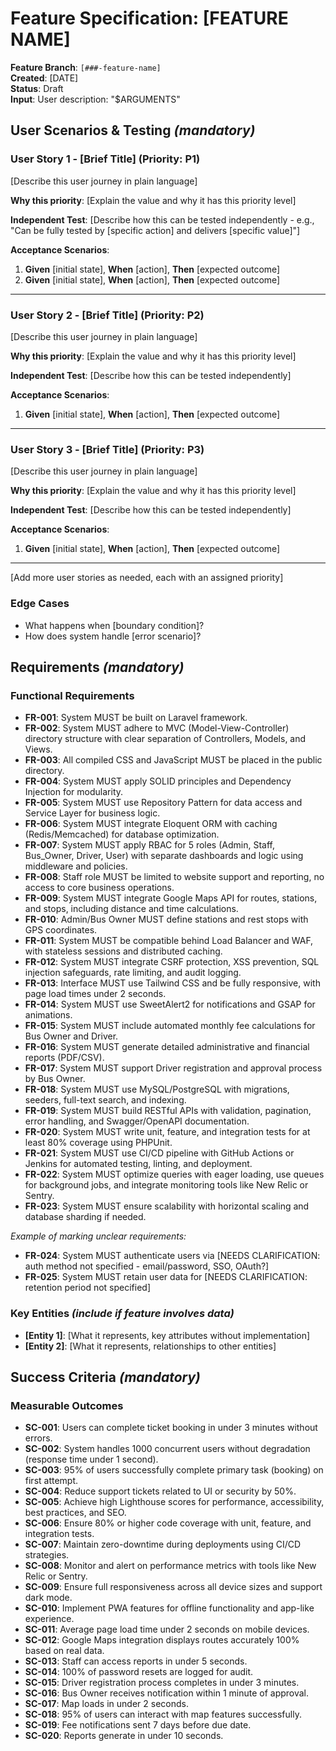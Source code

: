 # Feature Specification: [FEATURE NAME]

**Feature Branch**: `[###-feature-name]`  
**Created**: [DATE]  
**Status**: Draft  
**Input**: User description: "$ARGUMENTS"

## User Scenarios & Testing *(mandatory)*

<!--
  IMPORTANT: User stories should be PRIORITIZED as user journeys ordered by importance.
  Each user story/journey must be INDEPENDENTLY TESTABLE - meaning if you implement just ONE of them,
  you should still have a viable MVP (Minimum Viable Product) that delivers value.
  
  Assign priorities (P1, P2, P3, etc.) to each story, where P1 is the most critical.
  Think of each story as a standalone slice of functionality that can be:
  - Developed independently
  - Tested independently
  - Deployed independently
  - Demonstrated to users independently
-->

### User Story 1 - [Brief Title] (Priority: P1)

[Describe this user journey in plain language]

**Why this priority**: [Explain the value and why it has this priority level]

**Independent Test**: [Describe how this can be tested independently - e.g., "Can be fully tested by [specific action] and delivers [specific value]"]

**Acceptance Scenarios**:

1. **Given** [initial state], **When** [action], **Then** [expected outcome]
2. **Given** [initial state], **When** [action], **Then** [expected outcome]

---

### User Story 2 - [Brief Title] (Priority: P2)

[Describe this user journey in plain language]

**Why this priority**: [Explain the value and why it has this priority level]

**Independent Test**: [Describe how this can be tested independently]

**Acceptance Scenarios**:

1. **Given** [initial state], **When** [action], **Then** [expected outcome]

---

### User Story 3 - [Brief Title] (Priority: P3)

[Describe this user journey in plain language]

**Why this priority**: [Explain the value and why it has this priority level]

**Independent Test**: [Describe how this can be tested independently]

**Acceptance Scenarios**:

1. **Given** [initial state], **When** [action], **Then** [expected outcome]

---

[Add more user stories as needed, each with an assigned priority]

### Edge Cases

<!--
  ACTION REQUIRED: The content in this section represents placeholders.
  Fill them out with the right edge cases.
-->

- What happens when [boundary condition]?
- How does system handle [error scenario]?

## Requirements *(mandatory)*

<!--
  ACTION REQUIRED: The content in this section represents placeholders.
  Fill them out with the right functional requirements.
-->

### Functional Requirements

- **FR-001**: System MUST be built on Laravel framework.
- **FR-002**: System MUST adhere to MVC (Model-View-Controller) directory structure with clear separation of Controllers, Models, and Views.
- **FR-003**: All compiled CSS and JavaScript MUST be placed in the public directory.
- **FR-004**: System MUST apply SOLID principles and Dependency Injection for modularity.
- **FR-005**: System MUST use Repository Pattern for data access and Service Layer for business logic.
- **FR-006**: System MUST integrate Eloquent ORM with caching (Redis/Memcached) for database optimization.
- **FR-007**: System MUST apply RBAC for 5 roles (Admin, Staff, Bus_Owner, Driver, User) with separate dashboards and logic using middleware and policies.
- **FR-008**: Staff role MUST be limited to website support and reporting, no access to core business operations.
- **FR-009**: System MUST integrate Google Maps API for routes, stations, and stops, including distance and time calculations.
- **FR-010**: Admin/Bus Owner MUST define stations and rest stops with GPS coordinates.
- **FR-011**: System MUST be compatible behind Load Balancer and WAF, with stateless sessions and distributed caching.
- **FR-012**: System MUST integrate CSRF protection, XSS prevention, SQL injection safeguards, rate limiting, and audit logging.
- **FR-013**: Interface MUST use Tailwind CSS and be fully responsive, with page load times under 2 seconds.
- **FR-014**: System MUST use SweetAlert2 for notifications and GSAP for animations.
- **FR-015**: System MUST include automated monthly fee calculations for Bus Owner and Driver.
- **FR-016**: System MUST generate detailed administrative and financial reports (PDF/CSV).
- **FR-017**: System MUST support Driver registration and approval process by Bus Owner.
- **FR-018**: System MUST use MySQL/PostgreSQL with migrations, seeders, full-text search, and indexing.
- **FR-019**: System MUST build RESTful APIs with validation, pagination, error handling, and Swagger/OpenAPI documentation.
- **FR-020**: System MUST write unit, feature, and integration tests for at least 80% coverage using PHPUnit.
- **FR-021**: System MUST use CI/CD pipeline with GitHub Actions or Jenkins for automated testing, linting, and deployment.
- **FR-022**: System MUST optimize queries with eager loading, use queues for background jobs, and integrate monitoring tools like New Relic or Sentry.
- **FR-023**: System MUST ensure scalability with horizontal scaling and database sharding if needed.

*Example of marking unclear requirements:*

- **FR-024**: System MUST authenticate users via [NEEDS CLARIFICATION: auth method not specified - email/password, SSO, OAuth?]
- **FR-025**: System MUST retain user data for [NEEDS CLARIFICATION: retention period not specified]

### Key Entities *(include if feature involves data)*

- **[Entity 1]**: [What it represents, key attributes without implementation]
- **[Entity 2]**: [What it represents, relationships to other entities]

## Success Criteria *(mandatory)*

<!--
  ACTION REQUIRED: Define measurable success criteria.
  These must be technology-agnostic and measurable.
-->

### Measurable Outcomes

- **SC-001**: Users can complete ticket booking in under 3 minutes without errors.
- **SC-002**: System handles 1000 concurrent users without degradation (response time under 1 second).
- **SC-003**: 95% of users successfully complete primary task (booking) on first attempt.
- **SC-004**: Reduce support tickets related to UI or security by 50%.
- **SC-005**: Achieve high Lighthouse scores for performance, accessibility, best practices, and SEO.
- **SC-006**: Ensure 80% or higher code coverage with unit, feature, and integration tests.
- **SC-007**: Maintain zero-downtime during deployments using CI/CD strategies.
- **SC-008**: Monitor and alert on performance metrics with tools like New Relic or Sentry.
- **SC-009**: Ensure full responsiveness across all device sizes and support dark mode.
- **SC-010**: Implement PWA features for offline functionality and app-like experience.
- **SC-011**: Average page load time under 2 seconds on mobile devices.
- **SC-012**: Google Maps integration displays routes accurately 100% based on real data.
- **SC-013**: Staff can access reports in under 5 seconds.
- **SC-014**: 100% of password resets are logged for audit.
- **SC-015**: Driver registration process completes in under 3 minutes.
- **SC-016**: Bus Owner receives notification within 1 minute of approval.
- **SC-017**: Map loads in under 2 seconds.
- **SC-018**: 95% of users can interact with map features successfully.
- **SC-019**: Fee notifications sent 7 days before due date.
- **SC-020**: Reports generate in under 10 seconds.
